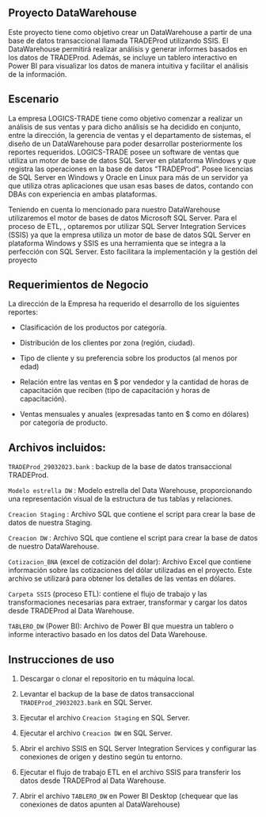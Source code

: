 ## Proyecto DataWarehouse

Este proyecto tiene como objetivo crear un DataWarehouse a partir de una base de datos transaccional llamada TRADEProd utilizando SSIS. El DataWarehouse permitirá realizar análisis y generar informes basados en los datos de TRADEProd. Además, se incluye un tablero interactivo en Power BI para visualizar los datos de manera intuitiva y facilitar el análisis de la información.


## Escenario
La empresa LOGICS-TRADE tiene como objetivo comenzar a realizar un análisis de sus ventas y para
dicho análisis se ha decidido en conjunto, entre la dirección, la gerencia de ventas y el departamento de
sistemas, el diseño de un DataWarehouse para poder desarrollar posteriormente los reportes
requeridos.
LOGICS-TRADE posee un software de ventas que utiliza un motor de base de datos SQL Server en
plataforma Windows y que registra las operaciones en la base de datos “TRADEProd”. Posee licencias de
SQL Server en Windows y Oracle en Linux para más de un servidor ya que utiliza otras aplicaciones que
usan esas bases de datos, contando con DBAs con experiencia en ambas plataformas.

Teniendo en cuenta lo mencionado para nuestro DataWarehouse utilizaremos el motor de bases de datos Microsoft SQL Server.
Para el proceso de ETL, , optaremos por utilizar SQL Server Integration Services (SSIS) ya que la 
empresa utiliza un motor de base de datos SQL Server en plataforma Windows y SSIS 
es una herramienta que se integra a la perfección con SQL Server. Esto facilitara la 
implementación y la gestión del proyecto


## Requerimientos de Negocio
La dirección de la Empresa ha requerido el desarrollo de los siguientes reportes:

  - Clasificación de los productos por categoría.
    
  - Distribución de los clientes por zona (región, ciudad).
    
  - Tipo de cliente y su preferencia sobre los productos (al menos por edad)
    
  - Relación entre las ventas en $ por vendedor y la cantidad de horas de capacitación que reciben (tipo de capacitación y horas de capacitación).
    
  - Ventas mensuales y anuales (expresadas tanto en $ como en dólares) por categoría de producto.


## Archivos incluidos: 

`TRADEProd_29032023.bank` : backup de la base de datos transaccional TRADEProd.

`Modelo estrella DW` :  Modelo estrella del Data Warehouse, proporcionando una representación visual de la estructura de tus tablas y relaciones.

`Creacion Staging` : Archivo SQL que contiene el script para crear la base de datos de nuestra Staging.

`Creacion DW` :  Archivo SQL que contiene el script para crear la base de datos de nuestro DataWarehouse.

`Cotizacion_BNA` (excel de cotización del dolar): Archivo Excel que contiene información sobre las cotizaciones del dólar utilizadas en el proyecto. Este archivo se utilizará para obtener los detalles de las ventas en dólares.

`Carpeta SSIS` (proceso ETL): contiene el flujo de trabajo y las transformaciones necesarias para extraer, transformar y cargar los datos desde TRADEProd al Data Warehouse.

`TABLERO_DW` (Power BI): Archivo de Power BI que muestra un tablero o informe interactivo basado en los datos del Data Warehouse.



## Instrucciones de uso

1. Descargar o clonar el repositorio en tu máquina local.

2. Levantar el backup de la base de datos transaccional `TRADEProd_29032023.bank` en SQL Server.

3. Ejecutar el archivo `Creacion Staging` en SQL Server.

4. Ejecutar el archivo `Creacion DW` en SQL Server.

6. Abrir el archivo SSIS en SQL Server Integration Services y configurar las conexiones de origen y destino según tu entorno.

7. Ejecutar el flujo de trabajo ETL en el archivo SSIS para transferir los datos desde TRADEProd al Data Warehouse.

8. Abrir el archivo `TABLERO_DW` en Power BI Desktop (chequear que las conexiones de datos apunten al DataWarehouse)












